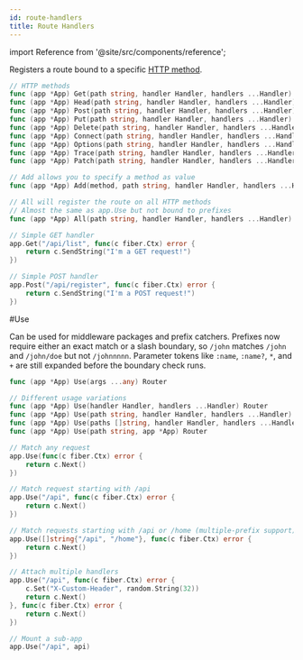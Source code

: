 ```yaml
---
id: route-handlers
title: Route Handlers
---
```


import Reference from '@site/src/components/reference';

Registers a route bound to a specific [HTTP method](https://developer.mozilla.org/en-US/docs/Web/HTTP/Methods).

```go title="Signatures"
// HTTP methods
func (app *App) Get(path string, handler Handler, handlers ...Handler) Router
func (app *App) Head(path string, handler Handler, handlers ...Handler) Router
func (app *App) Post(path string, handler Handler, handlers ...Handler) Router
func (app *App) Put(path string, handler Handler, handlers ...Handler) Router
func (app *App) Delete(path string, handler Handler, handlers ...Handler) Router
func (app *App) Connect(path string, handler Handler, handlers ...Handler) Router
func (app *App) Options(path string, handler Handler, handlers ...Handler) Router
func (app *App) Trace(path string, handler Handler, handlers ...Handler) Router
func (app *App) Patch(path string, handler Handler, handlers ...Handler) Router

// Add allows you to specify a method as value
func (app *App) Add(method, path string, handler Handler, handlers ...Handler) Router

// All will register the route on all HTTP methods
// Almost the same as app.Use but not bound to prefixes
func (app *App) All(path string, handler Handler, handlers ...Handler) Router
```

```go title="Examples"
// Simple GET handler
app.Get("/api/list", func(c fiber.Ctx) error {
    return c.SendString("I'm a GET request!")
})

// Simple POST handler
app.Post("/api/register", func(c fiber.Ctx) error {
    return c.SendString("I'm a POST request!")
})
```

<Reference id="use">#Use</Reference>

Can be used for middleware packages and prefix catchers. Prefixes now require either an exact match or a slash boundary, so `/john` matches `/john` and `/john/doe` but not `/johnnnnn`. Parameter tokens like `:name`, `:name?`, `*`, and `+` are still expanded before the boundary check runs.

```go title="Signature"
func (app *App) Use(args ...any) Router

// Different usage variations
func (app *App) Use(handler Handler, handlers ...Handler) Router
func (app *App) Use(path string, handler Handler, handlers ...Handler) Router
func (app *App) Use(paths []string, handler Handler, handlers ...Handler) Router
func (app *App) Use(path string, app *App) Router
```

```go title="Examples"
// Match any request
app.Use(func(c fiber.Ctx) error {
    return c.Next()
})

// Match request starting with /api
app.Use("/api", func(c fiber.Ctx) error {
    return c.Next()
})

// Match requests starting with /api or /home (multiple-prefix support)
app.Use([]string{"/api", "/home"}, func(c fiber.Ctx) error {
    return c.Next()
})

// Attach multiple handlers 
app.Use("/api", func(c fiber.Ctx) error {
    c.Set("X-Custom-Header", random.String(32))
    return c.Next()
}, func(c fiber.Ctx) error {
    return c.Next()
})

// Mount a sub-app
app.Use("/api", api)
```

